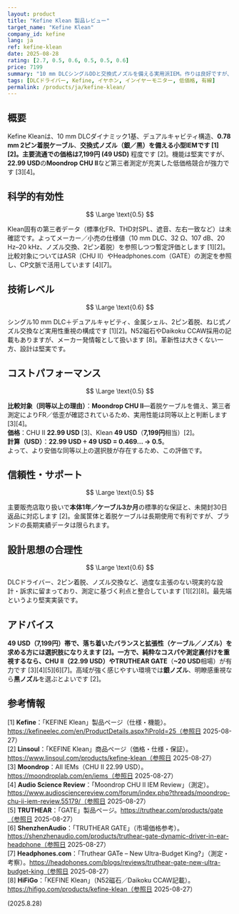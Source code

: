 ```yaml
---
layout: product
title: "Kefine Klean 製品レビュー"
target_name: "Kefine Klean"
company_id: kefine
lang: ja
ref: kefine-klean
date: 2025-08-28
rating: [2.7, 0.5, 0.6, 0.5, 0.5, 0.6]
price: 7199
summary: "10 mm DLCシングルDDと交換式ノズルを備える実用派IEM。作りは良好ですが、測定実績が豊富な20 USD台の強力競合が存在します"
tags: [DLCドライバー, Kefine, イヤホン, インイヤーモニター, 低価格, 有線]
permalink: /products/ja/kefine-klean/
---
```

## 概要

Kefine Kleanは、10 mm DLCダイナミック1基、デュアルキャビティ構造、**0.78 mm 2ピン着脱ケーブル**、**交換式ノズル（銀／黒）**を備える小型IEMです [1][2]。主要流通での価格は**7,199円 (49 USD)** 程度です [2]。機能は堅実ですが、**22.99 USD**の**Moondrop CHU II**など第三者測定が充実した低価格競合が強力です [3][4]。

## 科学的有効性

$$ \Large \text{0.5} $$

Klean固有の第三者データ（標準化FR、THD対SPL、遮音、左右一致など）は未確認です。よってメーカー／小売の仕様値（10 mm DLC、32 Ω、107 dB、20 Hz–20 kHz、ノズル交換、2ピン着脱）を参照しつつ暫定評価とします [1][2]。比較対象についてはASR（CHU II）やHeadphones.com（GATE）の測定を参照し、CP文脈で活用しています [4][7]。

## 技術レベル

$$ \Large \text{0.6} $$

シングル10 mm DLC＋デュアルキャビティ、金属シェル、2ピン着脱、ねじ式ノズル交換など実用性重視の構成です [1][2]。N52磁石やDaikoku CCAW採用の記載もありますが、メーカー発情報として扱います [8]。革新性は大きくない一方、設計は堅実です。

## コストパフォーマンス

$$ \Large \text{0.5} $$

**比較対象（同等以上の理由）**：**Moondrop CHU II**—着脱ケーブルを備え、第三者測定によりFR／低歪が確認されているため、実用性能は同等以上と判断します [3][4]。  
**価格**：CHU II **22.99 USD** [3]、Klean **49 USD**（**7,199円**相当）[2]。  
**計算（USD）**：**22.99 USD ÷ 49 USD = 0.469… → 0.5**。  
よって、より安価な同等以上の選択肢が存在するため、この評価です。

## 信頼性・サポート

$$ \Large \text{0.5} $$

主要販売店取り扱いで**本体1年／ケーブル3か月**の標準的な保証と、未開封30日返品に対応します [2]。金属筐体と着脱ケーブルは長期使用で有利ですが、ブランドの長期実績データは限られます。

## 設計思想の合理性

$$ \Large \text{0.6} $$

DLCドライバー、2ピン着脱、ノズル交換など、過度な主張のない現実的な設計・訴求に留まっており、測定に基づく利点と整合しています [1][2][8]。最先端というより堅実実装です。

## アドバイス

**49 USD（7,199円）**帯で、落ち着いたバランスと拡張性（ケーブル／ノズル）を求める方には選択肢になりえます [2]。一方で、**純粋なコスパ**や測定裏付けを重視するなら、**CHU II**（**22.99 USD**）や**TRUTHEAR GATE**（**~20 USD**相場）が有力です [3][4][5][6][7]。高域が強く感じやすい環境では**銀ノズル**、明瞭感重視なら**黒ノズル**を選ぶとよいです [2]。

## 参考情報

[1] **Kefine**：「KEFINE Klean」製品ページ（仕様・機能）。https://kefineelec.com/en/ProductDetails.aspx?iProId=25（参照日 2025-08-27）  
[2] **Linsoul**：「KEFINE Klean」商品ページ（価格・仕様・保証）。https://www.linsoul.com/products/kefine-klean（参照日 2025-08-27）  
[3] **Moondrop**：All IEMs（CHU II 22.99 USD）。https://moondroplab.com/en/iems（参照日 2025-08-27）  
[4] **Audio Science Review**：「Moondrop CHU II IEM Review」（測定）。https://www.audiosciencereview.com/forum/index.php?threads/moondrop-chu-ii-iem-review.55179/（参照日 2025-08-27）  
[5] **TRUTHEAR**：「GATE」製品ページ。https://truthear.com/products/gate（参照日 2025-08-27）  
[6] **ShenzhenAudio**：「TRUTHEAR GATE」（市場価格参考）。https://shenzhenaudio.com/products/truthear-gate-dynamic-driver-in-ear-headphone（参照日 2025-08-27）  
[7] **Headphones.com**：「Truthear GATe – New Ultra-Budget King?」（測定・考察）。https://headphones.com/blogs/reviews/truthear-gate-new-ultra-budget-king（参照日 2025-08-27）  
[8] **HiFiGo**：「KEFINE Klean」（N52磁石／Daikoku CCAW記載）。https://hifigo.com/products/kefine-klean（参照日 2025-08-27）

(2025.8.28)

